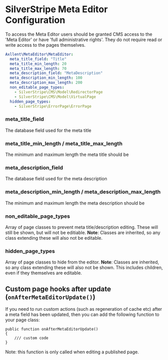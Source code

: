 # SilverStripe Meta Editor Configuration

To access the Meta Editor users should be granted CMS access to the 'Meta Editor' or have 'full
administrative rights'. They do not require read or write access to the pages themselves.

```yaml
Axllent\MetaEditor\MetaEditor:
  meta_title_field: "Title"
  meta_title_min_length: 20
  meta_title_max_length: 70
  meta_description_field: "MetaDescription"
  meta_description_min_length: 100
  meta_description_max_length: 200
  non_editable_page_types:
    - SilverStripe\CMS\Model\RedirectorPage
    - SilverStripe\CMS\Model\VirtualPage
  hidden_page_types:
    - SilverStripe\ErrorPage\ErrorPage
```

### meta_title_field

The database field used for the meta title

### meta_title_min_length / meta_title_max_length

The minimum and maximum length the meta title should be

### meta_description_field

The database field used for the meta description

### meta_description_min_length / meta_description_max_length

The minimum and maximum length the meta description should be

### non_editable_page_types

Array of page classes to prevent meta title/description editing. These will still be shown, but will not
be editiable. **Note**: Classes are inherited, so any class extending these will also not be editable.

### hidden_page_types

Array of page classes to hide from the editor.
**Note**: Classes are inherited, so any class extending these will also not be shown. This includes children,
even if they themselves are editable.

## Custom page hooks after update (`onAfterMetaEditorUpdate()`)

If you need to run custom actions (such as regeneration of cache etc) after a meta field has been updated, then you can add the following function to your page class:

```
public function onAfterMetaEditorUpdate()
{
    /// custom code
}
```
Note: this function is only called when editing a published page.

